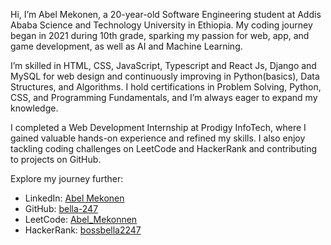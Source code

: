 Hi, I’m Abel Mekonen, a 20-year-old Software Engineering student at Addis Ababa Science and Technology University in Ethiopia. My coding journey began in 2021 during 10th grade, sparking my passion for web, app, and game development, as well as AI and Machine Learning.

I’m skilled in HTML, CSS, JavaScript, Typescript and React Js, Django and MySQL for web design and continuously improving in Python(basics), Data Structures, and Algorithms. I hold certifications in Problem Solving, Python, CSS, and Programming Fundamentals, and I’m always eager to expand my knowledge.

I completed a Web Development Internship at Prodigy InfoTech, where I gained valuable hands-on experience and refined my skills. I also enjoy tackling coding challenges on LeetCode and HackerRank and contributing to projects on GitHub.

Explore my journey further:  
- LinkedIn: [Abel Mekonen](https://www.linkedin.com/in/abel-mekonen-89b57b323)
- GitHub: [bella-247](https://github.com/bella-247)
- LeetCode: [Abel_Mekonnen](https://leetcode.com/u/Abel_Mekonnen/)
- HackerRank: [bossbella2247](https://www.hackerrank.com/profile/bossbella2247)
